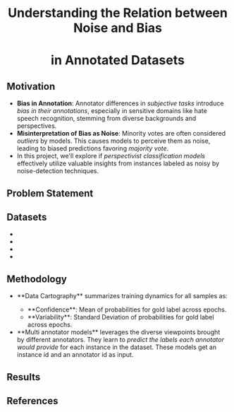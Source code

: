  <p align="center">
	<h1 align="center"> Understanding the Relation between Noise and Bias </h1>
	<h1 align="center"> in Annotated Datasets </h1>
</p>

## Motivation
- **Bias in Annotation**: Annotator differences in <em>subjective tasks</em> introduce <em>bias in their annotations</em>, especially in sensitive domains like hate speech recognition, stemming from diverse backgrounds and perspectives.
- **Misinterpretation of Bias as Noise**: Minority votes are often considered <em>outliers</em> by models. This causes models to perceive them as noise, leading to biased predictions favoring <em>majority vote</em>.
- In this project, we'll explore if <em>perspectivist classification models</em> effectively utilize valuable insights from instances labeled as noisy by noise-detection techniques.


## Problem Statement


## Datasets
-
-
-
-


## Methodology
<ul>
	<li> **Data Cartography** summarizes training dynamics for all samples as: </li>
		<ul>
  			<li> **Confidence**: Mean of probabilities for gold label across epochs.</li>
  			<li> **Variability**: Standard Deviation of probabilities for gold label across epochs.</li>
		</ul>
	<li> **Multi annotator models** leverages the diverse viewpoints brought by different annotators. They learn to <em>predict the labels each annotator would provide</em> for each instance in the dataset. These models get an instance id and an annotator id as input. </li>
</ul>



## Results


## References
